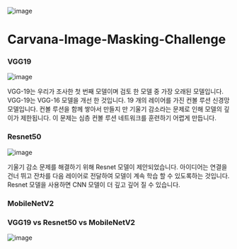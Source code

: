 ![image](https://user-images.githubusercontent.com/57089832/121043182-5c9f7f80-c7ef-11eb-92a0-f82a9d727bf7.png)

# Carvana-Image-Masking-Challenge

### VGG19

![image](https://user-images.githubusercontent.com/57089832/121045768-ccfad080-c7f0-11eb-9d16-25433c01e407.png)


VGG-19는 우리가 조사한 첫 번째 모델이며 검토 한 모델 중 가장 오래된 모델입니다. VGG-19는 VGG-16 모델을 개선 한 것입니다. 19 개의 레이어를 가진 컨볼 루션 신경망 모델입니다. 컨볼 루션을 함께 쌓아서 만들지 만 기울기 감소라는 문제로 인해 모델의 깊이가 제한됩니다. 이 문제는 심층 컨볼 루션 네트워크를 훈련하기 어렵게 만듭니다.


### Resnet50

![image](https://user-images.githubusercontent.com/57089832/121047689-44c8fb00-c7f1-11eb-8b52-9e487cac1368.png)

기울기 감소 문제를 해결하기 위해 Resnet 모델이 제안되었습니다. 아이디어는 연결을 건너 뛰고 잔차를 다음 레이어로 전달하여 모델이 계속 학습 할 수 있도록하는 것입니다. Resnet 모델을 사용하면 CNN 모델이 더 깊고 깊어 질 수 있습니다.

### MobileNetV2


### VGG19 vs Resnet50 vs MobileNetV2

![image](https://user-images.githubusercontent.com/57089832/121049934-23690e80-c7f3-11eb-9297-0919d189ad36.png)




